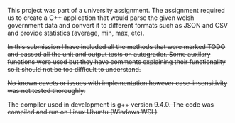 
This project was part of a university assignment. The assignment required us to create a C++ application that would parse the given welsh government data and convert it to different formats such as JSON and CSV and provide statistics (average, min, max, etc).

~~In this submission I have included all the methods that were marked TODO and passed all the unit and output tests on autograder. Some auxilary functions were used but they have comments explaining their functionality so it should not be too difficult to understand.~~

~~No known cavets or issues with implementation however case-insensitivity was not tested thoroughly.~~

~~The compiler used in development is g++ version 9.4.0. The code was compiled and run on Linux Ubuntu (Windows WSL)~~
